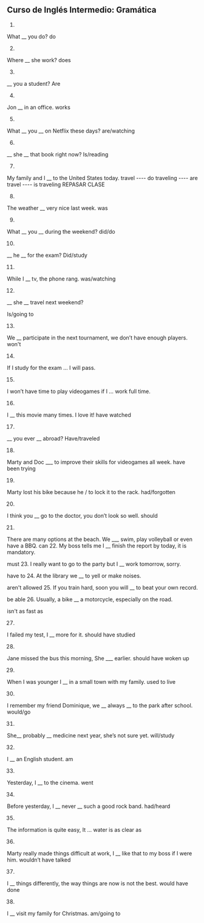 ## Curso de Inglés Intermedio: Gramática

1.
What __ you do?
do

2.
Where __ she work?
does

3.
__ you a student?
Are

4.
Jon __ in an office.
works

5.
What __ you __ on Netflix these days?
are/watching

6.
__ she __ that book right now?
Is/reading

7.
My family and I __ to the United States today.
travel  ---- do traveling ---- are travel ---- is traveling
REPASAR CLASE

8.
The weather __ very nice last week.
was

9.
What __ you __ during the weekend?
did/do

10.
__ he __ for the exam?
Did/study

11.
While I __ tv, the phone rang.
was/watching

12.
__ she __ travel next weekend?

Is/going to

13.
We __ participate in the next tournament, we don’t have enough players.
won't

14.
If I study for the exam …
I will pass.

15.
I won’t have time to play videogames if I …
work full time.

16.
I __ this movie many times. I love it!
have watched

17.
__ you ever __ abroad?
Have/traveled

18.
Marty and Doc ___ to improve their skills for videogames all week.
have been trying

19.
Marty lost his bike because he / to lock it to the rack.
had/forgotten

20.
I think you __ go to the doctor, you don’t look so well.
should

21.
There are many options at the beach. We ___ swim, play volleyball or even have a BBQ.
can
22.
My boss tells me I __ finish the report by today, it is mandatory.

must
23.
I really want to go to the party but I __ work tomorrow, sorry.

have to
24.
At the library we __ to yell or make noises.

aren't allowed
25.
If you train hard, soon you will __ to beat your own record.

be able
26.
Usually, a bike __ a motorcycle, especially on the road.

isn't as fast as

27.
I failed my test, I __ more for it.
should have studied

28.
Jane missed the bus this morning, She ___ earlier.
should have woken up

29.
When I was younger I __ in a small town with my family.
used to live

30.
I remember my friend Dominique, we __ always __ to the park after school.
would/go



31.
She__ probably __ medicine next year, she’s not sure yet.
will/study


32.
I __ an English student.
am

33.
Yesterday, I __ to the cinema.
went

34.
Before yesterday, I __ never __ such a good rock band.
had/heard


35.
The information is quite easy, It ... water
is as clear as

36.
Marty really made things difficult at work, I __ like that to my boss if I were him.
wouldn’t have talked

37.
I __ things differently, the way things are now is not the best.
would have done

38.
I __ visit my family for Christmas.
am/going to